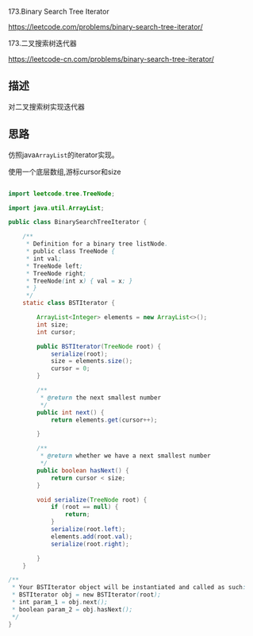 173.Binary Search Tree Iterator  

<https://leetcode.com/problems/binary-search-tree-iterator/>

173.二叉搜索树迭代器

<https://leetcode-cn.com/problems/binary-search-tree-iterator/>

## 描述
对二叉搜索树实现迭代器

## 思路

仿照java`ArrayList`的iterator实现。

使用一个底层数组,游标cursor和size

```java

import leetcode.tree.TreeNode;

import java.util.ArrayList;

public class BinarySearchTreeIterator {

    /**
     * Definition for a binary tree listNode.
     * public class TreeNode {
     * int val;
     * TreeNode left;
     * TreeNode right;
     * TreeNode(int x) { val = x; }
     * }
     */
    static class BSTIterator {

        ArrayList<Integer> elements = new ArrayList<>();
        int size;
        int cursor;

        public BSTIterator(TreeNode root) {
            serialize(root);
            size = elements.size();
            cursor = 0;
        }

        /**
         * @return the next smallest number
         */
        public int next() {
            return elements.get(cursor++);

        }

        /**
         * @return whether we have a next smallest number
         */
        public boolean hasNext() {
            return cursor < size;
        }

        void serialize(TreeNode root) {
            if (root == null) {
                return;
            }
            serialize(root.left);
            elements.add(root.val);
            serialize(root.right);

        }
    }

/**
 * Your BSTIterator object will be instantiated and called as such:
 * BSTIterator obj = new BSTIterator(root);
 * int param_1 = obj.next();
 * boolean param_2 = obj.hasNext();
 */
}

```



	
	
	
